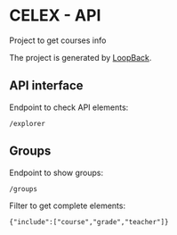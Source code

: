 # CELEX - API

Project to get courses info

The project is generated by [LoopBack](http://loopback.io).

## API interface

Endpoint to check API elements:

`
/explorer
`

## Groups

Endpoint to show groups:

`
/groups
`

Filter to get complete elements:


`
{"include":["course","grade","teacher"]}
`